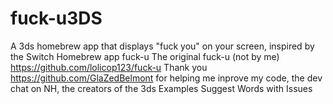 # fuck-u3DS
A 3ds homebrew app that displays "fuck you" on your screen, inspired by the Switch Homebrew app fuck-u
The original fuck-u (not by me) https://github.com/lolicop123/fuck-u
Thank you https://github.com/GlaZedBelmont for helping me inprove my code, the dev chat on NH, the creators of the 3ds Examples
Suggest Words with Issues
